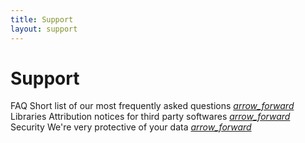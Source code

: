 ```yaml
---
title: Support
layout: support
---
```


<h1 class="mdl-typography--font-light">Support</h1>

<div class="demo-list-action mdl-list">
    <div class="mdl-list__item mdl-list__item--two-line">
        <span class="mdl-list__item-primary-content">
            <span>FAQ</span>
            <span class="mdl-list__item-sub-title">
                Short list of our most frequently asked questions
            </span>
        </span>
        <span class="mdl-list__item-secondary-content">
            <a class="mdl-list__item-secondary-action" href="/support/faq"><i class="material-icons">arrow_forward</i></a>
        </span>
    </div>
    <div class="mdl-list__item mdl-list__item--two-line">
        <span class="mdl-list__item-primary-content">
            <span>Libraries</span>
            <span class="mdl-list__item-sub-title">
                Attribution notices for third party softwares
            </span>
        </span>
        <span class="mdl-list__item-secondary-content">
            <a class="mdl-list__item-secondary-action" href="/support/libraries"><i class="material-icons">arrow_forward</i></a>
        </span>
    </div>
    <div class="mdl-list__item mdl-list__item--two-line">
        <span class="mdl-list__item-primary-content">
            <span>Security</span>
            <span class="mdl-list__item-sub-title">
                We're very protective of your data
            </span>
        </span>
        <span class="mdl-list__item-secondary-content">
            <a class="mdl-list__item-secondary-action" href="/support/security"><i class="material-icons">arrow_forward</i></a>
        </span>
    </div>
</div>